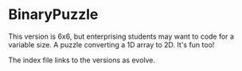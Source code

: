 # BinaryPuzzle

This version is 6x6, but enterprising students may want to code for a variable size.
A puzzle converting a 1D array to 2D. It's fun too!

The index file links to the versions as evolve.
